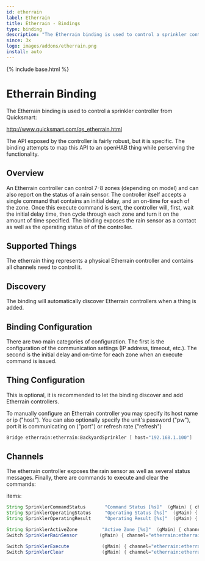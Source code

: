 ```yaml
---
id: etherrain
label: Etherrain
title: Etherrain - Bindings
type: binding
description: "The Etherrain binding is used to control a sprinkler controller from Quicksmart:"
since: 3x
logo: images/addons/etherrain.png
install: auto
---
```


<!-- Attention authors: Do not edit directly. Please add your changes to the appropriate source repository -->

{% include base.html %}

<AddonLogo />

# Etherrain Binding

The Etherrain binding is used to control a sprinkler controller from Quicksmart:

<http://www.quicksmart.com/qs_etherrain.html>

The API exposed by the controller is fairly robust, but it is specific.
The binding attempts to map this API to an openHAB thing while perserving the functionality.

## Overview

An Etherrain controller can control 7-8 zones (depending on model) and can also report on the status of a rain sensor.
The controller itself accepts a single command that contains an initial delay, and an on-time for each of the zone.
Once this execute command is sent, the controller will, first, wait the initial delay time, then cycle through each zone and turn it on the amount of time specified.
The binding exposes the rain sensor as a contact as well as the operating status of of the controller.

## Supported Things

The etherrain thing represents a physical Etherrain controller and contains all channels need to control it.

## Discovery

The binding will automatically discover Etherrain controllers when a thing is added.

## Binding Configuration

There are two main categories of configuration.
The first is the configuration of the communication settings (IP address, timeout, etc.).
The second is the initial delay and on-time for each zone when an execute command is issued.

## Thing Configuration

This is optional, it is recommended to let the binding discover and add Etherrain controllers.

To manually configure an Etherrain controller you may specify its host name or ip ("host").
You can also optionally specify the unit's password ("pw"), port it is communicating on ("port") or refresh rate ("refresh")

```java
Bridge etherrain:etherrain:BackyardSprinkler [ host="192.168.1.100"]
```

## Channels

The etherrain controller exposes the rain sensor as well as several status messages.
Finally, there are commands to execute and clear the commands:

items:

```java
String SprinklerCommandStatus       "Command Status [%s]"  (gMain) { channel="etherrain:etherrain:sprinkler0:commandstatus" }
String SprinklerOperatingStatus     "Operating Status [%s]"  (gMain) { channel="etherrain:etherrain:sprinkler0:operatingstatus" }
String SprinklerOperatingResult     "Operating Result [%s]"  (gMain) { channel="etherrain:etherrain:sprinkler0:operatingresult" }

String SprinklerActiveZone         "Active Zone [%s]"  (gMain) { channel="etherrain:etherrain:sprinkler0:relayindex" }
Switch SprinklerRainSensor        (gMain) { channel="etherrain:etherrain:sprinkler0:rainsensor" }

Switch SprinklerExecute            (gMain) { channel="etherrain:etherrain:sprinkler0:execute" }
Switch SprinklerClear              (gMain) { channel="etherrain:etherrain:sprinkler0:clear" }
```
